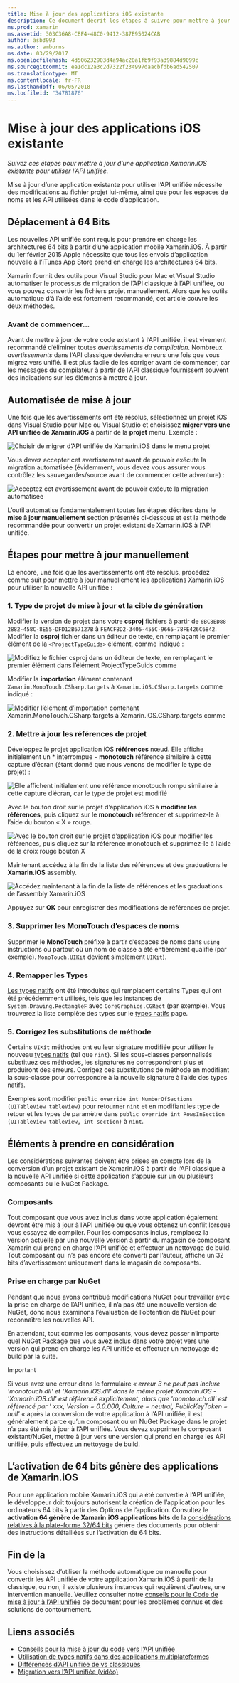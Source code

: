 ```yaml
---
title: Mise à jour des applications iOS existante
description: Ce document décrit les étapes à suivre pour mettre à jour d’une application Xamarin.iOS à partir de l’API classique à l’API unifiée.
ms.prod: xamarin
ms.assetid: 303C36A8-CBF4-48C0-9412-387E95024CAB
author: asb3993
ms.author: amburns
ms.date: 03/29/2017
ms.openlocfilehash: 4d506232903d4a94ac20a1fb9f93a39884d9099c
ms.sourcegitcommit: ea1dc12a3c2d7322f234997daacbfdb6ad542507
ms.translationtype: MT
ms.contentlocale: fr-FR
ms.lasthandoff: 06/05/2018
ms.locfileid: "34781876"
---
```

# <a name="updating-existing-ios-apps"></a>Mise à jour des applications iOS existante

_Suivez ces étapes pour mettre à jour d’une application Xamarin.iOS existante pour utiliser l’API unifiée._

Mise à jour d’une application existante pour utiliser l’API unifiée nécessite des modifications au fichier projet lui-même, ainsi que pour les espaces de noms et les API utilisées dans le code d’application.

## <a name="the-road-to-64-bits"></a>Déplacement à 64 Bits

Les nouvelles API unifiée sont requis pour prendre en charge les architectures 64 bits à partir d’une application mobile Xamarin.iOS. À partir du 1er février 2015 Apple nécessite que tous les envois d’application nouvelle à l’iTunes App Store prend en charge les architectures 64 bits.

Xamarin fournit des outils pour Visual Studio pour Mac et Visual Studio automatiser le processus de migration de l’API classique à l’API unifiée, ou vous pouvez convertir les fichiers projet manuellement. Alors que les outils automatique d’à l’aide est fortement recommandé, cet article couvre les deux méthodes.

### <a name="before-you-start"></a>Avant de commencer...

Avant de mettre à jour de votre code existant à l’API unifiée, il est vivement recommandé d’éliminer toutes *avertissements de compilation*. Nombreux *avertissements* dans l’API classique deviendra erreurs une fois que vous migrez vers unifié. Il est plus facile de les corriger avant de commencer, car les messages du compilateur à partir de l’API classique fournissent souvent des indications sur les éléments à mettre à jour.

## <a name="automated-updating"></a>Automatisée de mise à jour

Une fois que les avertissements ont été résolus, sélectionnez un projet iOS dans Visual Studio pour Mac ou Visual Studio et choisissez **migrer vers une API unifiée de Xamarin.iOS** à partir de la **projet** menu. Exemple :

![](updating-ios-apps-images/beta-tool1.png "Choisir de migrer d’API unifiée de Xamarin.iOS dans le menu projet")

Vous devez accepter cet avertissement avant de pouvoir exécute la migration automatisée (évidemment, vous devez vous assurer vous contrôlez les sauvegardes/source avant de commencer cette adventure) :

![](updating-ios-apps-images/beta-tool2.png "Acceptez cet avertissement avant de pouvoir exécute la migration automatisée")

L’outil automatise fondamentalement toutes les étapes décrites dans le **mise à jour manuellement** section présentés ci-dessous et est la méthode recommandée pour convertir un projet existant de Xamarin.iOS à l’API unifiée.

## <a name="steps-to-update-manually"></a>Étapes pour mettre à jour manuellement

Là encore, une fois que les avertissements ont été résolus, procédez comme suit pour mettre à jour manuellement les applications Xamarin.iOS pour utiliser la nouvelle API unifiée :

### <a name="1-update-project-type--build-target"></a>1. Type de projet de mise à jour et la cible de génération

Modifier la version de projet dans votre **csproj** fichiers à partir de `6BC8ED88-2882-458C-8E55-DFD12B67127B` à `FEACFBD2-3405-455C-9665-78FE426C6842`. Modifier la **csproj** fichier dans un éditeur de texte, en remplaçant le premier élément de la `<ProjectTypeGuids>` élément, comme indiqué :

![](updating-ios-apps-images/csproj.png "Modifiez le fichier csproj dans un éditeur de texte, en remplaçant le premier élément dans l’élément ProjectTypeGuids comme")

Modifier la **importation** élément contenant `Xamarin.MonoTouch.CSharp.targets` à `Xamarin.iOS.CSharp.targets` comme indiqué :

![](updating-ios-apps-images/csproj2.png "Modifier l’élément d’importation contenant Xamarin.MonoTouch.CSharp.targets à Xamarin.iOS.CSharp.targets comme")

### <a name="2-update-project-references"></a>2. Mettre à jour les références de projet

Développez le projet application iOS **références** nœud. Elle affiche initialement un * interrompue - **monotouch** référence similaire à cette capture d’écran (étant donné que nous venons de modifier le type de projet) :

![](updating-ios-apps-images/references.png "Elle affichent initialement une référence monotouch rompu similaire à cette capture d’écran, car le type de projet est modifié")

Avec le bouton droit sur le projet d’application iOS à **modifier les références**, puis cliquez sur le **monotouch** référencer et supprimez-le à l’aide du bouton « X » rouge.

![](updating-ios-apps-images/references-delete-monotouch-sml.png "Avec le bouton droit sur le projet d’application iOS pour modifier les références, puis cliquez sur la référence monotouch et supprimez-le à l’aide de la croix rouge bouton X")

Maintenant accédez à la fin de la liste des références et des graduations le **Xamarin.iOS** assembly.

![](updating-ios-apps-images/references-add-xamarinios-sml.png "Accédez maintenant à la fin de la liste de références et les graduations de l’assembly Xamarin.iOS")

Appuyez sur **OK** pour enregistrer des modifications de références de projet.

### <a name="3-remove-monotouch-from-namespaces"></a>3. Supprimer les MonoTouch d’espaces de noms

Supprimer le **MonoTouch** préfixe à partir d’espaces de noms dans `using` instructions ou partout où un nom de classe a été entièrement qualifié (par exemple). `MonoTouch.UIKit` devient simplement `UIKit`).

### <a name="4-remap-types"></a>4. Remapper les Types

[Les types natifs](~/cross-platform/macios/nativetypes.md) ont été introduites qui remplacent certains Types qui ont été précédemment utilisés, tels que les instances de `System.Drawing.RectangleF` avec `CoreGraphics.CGRect` (par exemple). Vous trouverez la liste complète des types sur le [types natifs](~/cross-platform/macios/nativetypes.md) page.

### <a name="5-fix-method-overrides"></a>5. Corrigez les substitutions de méthode

Certains `UIKit` méthodes ont eu leur signature modifiée pour utiliser le nouveau [types natifs](~/cross-platform/macios/nativetypes.md) (tel que `nint`). Si les sous-classes personnalisés substituez ces méthodes, les signatures ne correspondront plus et produiront des erreurs. Corrigez ces substitutions de méthode en modifiant la sous-classe pour correspondre à la nouvelle signature à l’aide des types natifs.

Exemples sont modifier `public override int NumberOfSections (UITableView tableView)` pour retourner `nint` et en modifiant les type de retour et les types de paramètre dans `public override int RowsInSection (UITableView tableView, int section)` à `nint`.

## <a name="considerations"></a>Éléments à prendre en considération

Les considérations suivantes doivent être prises en compte lors de la conversion d’un projet existant de Xamarin.iOS à partir de l’API classique à la nouvelle API unifiée si cette application s’appuie sur un ou plusieurs composants ou le NuGet Package.

### <a name="components"></a>Composants

Tout composant que vous avez inclus dans votre application également devront être mis à jour à l’API unifiée ou que vous obtenez un conflit lorsque vous essayez de compiler. Pour les composants inclus, remplacez la version actuelle par une nouvelle version à partir du magasin de composant Xamarin qui prend en charge l’API unifiée et effectuer un nettoyage de build. Tout composant qui n’a pas encore été converti par l’auteur, affiche un 32 bits d’avertissement uniquement dans le magasin de composants.

### <a name="nuget-support"></a>Prise en charge par NuGet

Pendant que nous avons contribué modifications NuGet pour travailler avec la prise en charge de l’API unifiée, il n’a pas été une nouvelle version de NuGet, donc nous examinons l’évaluation de l’obtention de NuGet pour reconnaître les nouvelles API.

En attendant, tout comme les composants, vous devez passer n’importe quel NuGet Package que vous avez inclus dans votre projet vers une version qui prend en charge les API unifiée et effectuer un nettoyage de build par la suite.

> [!IMPORTANT]
> Si vous avez une erreur dans le formulaire _« erreur 3 ne peut pas inclure 'monotouch.dll' et 'Xamarin.iOS.dll' dans le même projet Xamarin.iOS - 'Xamarin.iOS.dll' est référencé explicitement, alors que 'monotouch.dll' est référencé par ' xxx, Version = 0.0.000, Culture = neutral, PublicKeyToken = null' «_ après la conversion de votre application à l’API unifiée, il est généralement parce qu’un composant ou un NuGet Package dans le projet n’a pas été mis à jour à l’API unifiée. Vous devez supprimer le composant existant/NuGet, mettre à jour vers une version qui prend en charge les API unifiée, puis effectuez un nettoyage de build.

## <a name="enabling-64-bit-builds-of-xamarinios-apps"></a>L’activation de 64 bits génère des applications de Xamarin.iOS

Pour une application mobile Xamarin.iOS qui a été convertie à l’API unifiée, le développeur doit toujours autorisent la création de l’application pour les ordinateurs 64 bits à partir des Options de l’application. Consultez le **activation 64 génère de Xamarin.iOS applications bits** de la [considérations relatives à la plate-forme 32/64 bits](~/cross-platform/macios/32-and-64/index.md#enable-64) génère des documents pour obtenir des instructions détaillées sur l’activation de 64 bits.

## <a name="finishing-up"></a>Fin de la

Vous choisissez d’utiliser la méthode automatique ou manuelle pour convertir les API unifiée de votre application Xamarin.iOS à partir de la classique, ou non, il existe plusieurs instances qui requièrent d’autres, une intervention manuelle. Veuillez consulter notre [conseils pour le Code de mise à jour à l’API unifiée](~/cross-platform/macios/unified/updating-tips.md) de document pour les problèmes connus et des solutions de contournement.

## <a name="related-links"></a>Liens associés

- [Conseils pour la mise à jour du code vers l’API unifiée](~/cross-platform/macios/unified/updating-tips.md)
- [Utilisation de types natifs dans des applications multiplateformes](~/cross-platform/macios/native-types-cross-platform.md)
- [Différences d’API unifiée de vs classiques](https://developer.xamarin.com/releases/ios/api_changes/classic-vs-unified-8.6.0/)
- [Migration vers l’API unifiée (vidéo)](http://university.xamarin.com/lightninglectures/migrating-to-the-unified-api)
